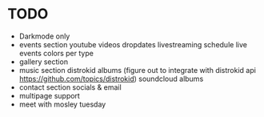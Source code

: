 # TODO

- Darkmode only
- events section
  youtube videos
  dropdates
  livestreaming schedule
  live events
  colors per type
- gallery section
- music section
  distrokid albums (figure out to integrate with distrokid api https://github.com/topics/distrokid)
  soundcloud albums
- contact section
  socials & email
- multipage support
- meet with mosley tuesday
